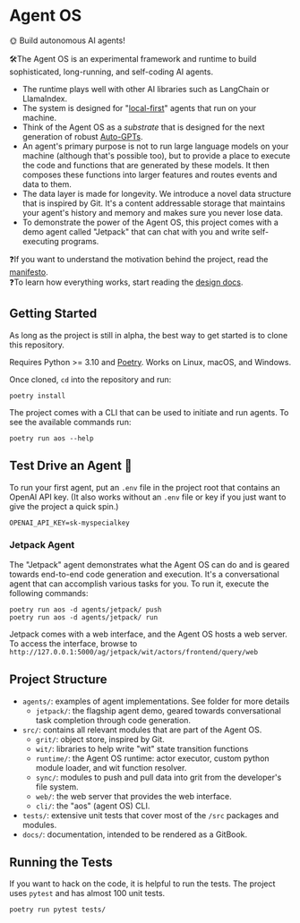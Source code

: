 # Agent OS 
🌞 Build autonomous AI agents!

🛠️The Agent OS is an experimental framework and runtime to build sophisticated, long-running, and self-coding AI agents.
  - The runtime plays well with other AI libraries such as LangChain or LlamaIndex.
  - The system is designed for "[local-first](https://www.inkandswitch.com/local-first/)" agents that run on your machine.
  - Think of the Agent OS as a *substrate* that is designed for the next generation of robust [Auto-GPTs](https://github.com/Significant-Gravitas/Auto-GPT). 
  - An agent's primary purpose is not to run large language models on your machine (although that's possible too), but to provide a place to execute the code and functions that are generated by these models. It then composes these functions into larger features and routes events and data to them.
  - The data layer is made for longevity. We introduce a novel data structure that is inspired by Git. It's a content addressable storage that maintains your agent's history and memory and makes sure you never lose data.
  - To demonstrate the power of the Agent OS, this project comes with a demo agent called "Jetpack" that can chat with you and write self-executing programs.

❓If you want to understand the motivation behind the project, read the [manifesto](docs/articles/manifesto.md).  
❓To learn how everything works, start reading the [design docs](docs/design/design.md).


## Getting Started
As long as the project is still in alpha, the best way to get started is to clone this repository.

Requires Python >= 3.10 and [Poetry](https://python-poetry.org/). Works on Linux, macOS, and Windows.

Once cloned, `cd` into the repository and run:
```
poetry install
```

The project comes with a CLI that can be used to initiate and run agents. To see the available commands run:
```
poetry run aos --help
```

## Test Drive an Agent 🤖 
To run your first agent, put an `.env` file in the project root that contains an OpenAI API key. (It also works without an `.env` file or key if you just want to give the project a quick spin.)
```
OPENAI_API_KEY=sk-myspecialkey
```
### Jetpack Agent
The "Jetpack" agent demonstrates what the Agent OS can do and is geared towards end-to-end code generation and execution. It's a conversational agent that can accomplish various tasks for you. To run it, execute the following commands:
```
poetry run aos -d agents/jetpack/ push
poetry run aos -d agents/jetpack/ run
```
Jetpack comes with a web interface, and the Agent OS hosts a web server. To access the interface, browse to `http://127.0.0.1:5000/ag/jetpack/wit/actors/frontend/query/web`

## Project Structure

* `agents/`: examples of agent implementations. See folder for more details
  * `jetpack/`: the flagship agent demo, geared towards conversational task completion through code generation.
* `src/`: contains all relevant modules that are part of the Agent OS.
  * `grit/`: object store, inspired by Git.
  * `wit/`: libraries to help write "wit" state transition functions
  * `runtime/`: the Agent OS runtime: actor executor, custom python module loader, and wit function resolver.
  * `sync/`: modules to push and pull data into grit from the developer's file system.
  * `web/`: the web server that provides the web interface.
  * `cli/`: the "aos" (agent OS) CLI.
* `tests/`: extensive unit tests that cover most of the `/src` packages 
and modules.
* `docs/`: documentation, intended to be rendered as a GitBook.

## Running the Tests
If you want to hack on the code, it is helpful to run the tests. The project uses `pytest` and has almost 100 unit tests.
```
poetry run pytest tests/
```
